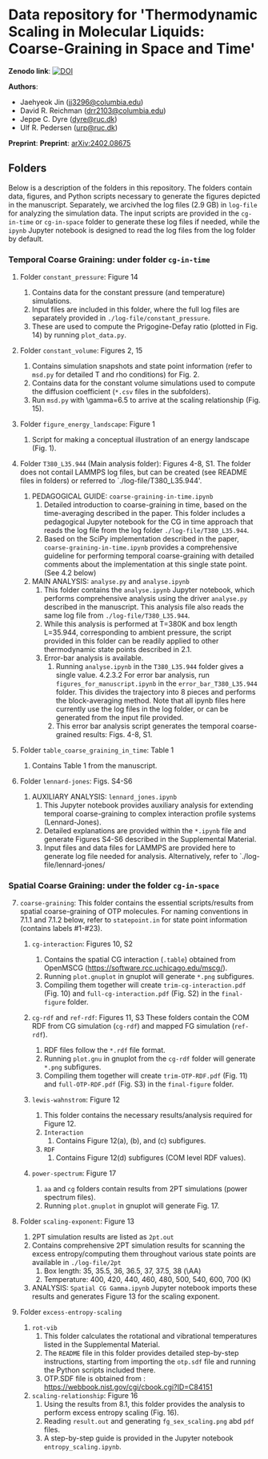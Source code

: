 # Data repository for 'Thermodynamic Scaling in Molecular Liquids: Coarse-Graining in Space and Time'
**Zenodo link**: [![DOI](https://zenodo.org/badge/DOI/10.5281/zenodo.11624467.svg)](https://doi.org/10.5281/zenodo.11624467)

**Authors**:
* Jaehyeok Jin (jj3296@columbia.edu)
* David R. Reichman (drr2103@columbia.edu)
* Jeppe C. Dyre (dyre@ruc.dk)
* Ulf R. Pedersen (urp@ruc.dk)

**Preprint**: **Preprint**: [arXiv:2402.08675](https://arxiv.org/abs/2402.08675) 

## Folders

Below is a description of the folders in this repository.
The folders contain data, figures, and Python scripts necessary to generate the figures depicted in the manuscript.
Separately, we arcivhed the log files (2.9 GB) in `log-file` for analyzing the simulation data. The input scripts are provided in the `cg-in-time` or `cg-in-space` folder to generate these log files if needed, while the `ipynb` Jupyter notebook is designed to read the log files from the log folder by default.

### Temporal Coarse Graining: under folder `cg-in-time`

1. Folder `constant_pressure`: Figure 14
    1. Contains data for the constant pressure (and temperature) simulations.
    2. Input files are included in this folder, where the full log files are separately provided in `./log-file/constant_pressure`.
    3. These are used to compute the Prigogine-Defay ratio (plotted in Fig. 14) by running `plot_data.py`.

2. Folder `constant_volume`: Figures 2, 15
    1. Contains simulation snapshots and state point information (refer to `msd.py` for detailed T and rho conditions) for Fig. 2.
    2. Contains data for the constant volume simulations used to compute the diffusion coefficient (`*.csv` files in the subfolders).
    3. Run `msd.py` with \gamma=6.5 to arrive at the scaling relationship (Fig. 15).

3. Folder `figure_energy_landscape`: Figure 1
    1. Script for making a conceptual illustration of an energy landscape (Fig. 1).

4. Folder `T380_L35.944` (Main analysis folder): Figures 4-8, S1. The folder does not contail LAMMPS log files, but can be created (see README files in folders) or referred to `./log-file/T380_L35.944'.
    1. PEDAGOGICAL GUIDE: `coarse-graining-in-time.ipynb`
        1. Detailed introduction to coarse-graining in time, based on the time-averaging described in the paper. This folder includes a pedagogical Jupyter notebook for the CG in time approach that reads the log file from the log folder `./log-file/T380_L35.944`.
        2. Based on the SciPy implementation described in the paper, `coarse-graining-in-time.ipynb` provides a comprehensive guideline for performing temporal coarse-graining with detailed comments about the implementation at this single state point. (See 4.2 below)
    2. MAIN ANALYSIS: `analyse.py` and `analyse.ipynb`
        1. This folder contains the `analyse.ipynb` Jupyter notebook, which performs comprehensive analysis using the driver `analyse.py` described in the manuscript. This analysis file also reads the same log file from `./log-file/T380_L35.944`.
        2. While this analysis is performed at T=380K and box length L=35.944, corresponding to ambient pressure, the script provided in this folder can be readily applied to other thermodynamic state points described in 2.1.
        3. Error-bar analysis is available.
            1. Running `analyse.ipynb` in the `T380_L35.944` folder gives a single value. 4.2.3.2 For error bar analysis, run `figures_for_manuscript.ipynb` in the `error_bar_T380_L35.944` folder. This divides the trajectory into 8 pieces and performs the block-averaging method. Note that all ipynb files here currently use the log files in the log folder, or can be generated from the input file provided.
            2. This error bar analysis script generates the temporal coarse-grained results: Figs. 4-8, S1.

5. Folder `table_coarse_graining_in_time`: Table 1
    1. Contains Table 1 from the manuscript.
6. Folder `lennard-jones`: Figs. S4-S6
    1. AUXILIARY ANALYSIS: `lennard_jones.ipynb`
        1. This Jupyter notebook provides auxiliary analysis for extending temporal coarse-graining to complex interaction profile systems (Lennard-Jones).
        2. Detailed explanations are provided within the `*.ipynb` file and generate Figures S4-S6 described in the Supplemental Material.
        3. Input files and data files for LAMMPS are provided here to generate log file needed for analysis. Alternatively, refer to `./log-file/lennard-jones/

### Spatial Coarse Graining: under the folder `cg-in-space`

7. `coarse-graining`: This folder contains the essential scripts/results from spatial coarse-graining of OTP molecules.
    For naming conventions in 7.1.1 and 7.1.2 below, refer to `statepoint.in` for state point information (contains labels #1-#23).
    1. `cg-interaction`: Figures 10, S2
        1. Contains the spatial CG interaction (`.table`) obtained from OpenMSCG (https://software.rcc.uchicago.edu/mscg/).
        2. Running `plot.gnuplot` in gnuplot will generate `*.png` subfigures.
        3. Compiling them together will create `trim-cg-interaction.pdf` (Fig. 10) and `full-cg-interaction.pdf` (Fig. S2) in the `final-figure` folder.

    2. `cg-rdf` and `ref-rdf`: Figures 11, S3
    These folders contain the COM RDF from CG simulation (`cg-rdf`) and mapped FG simulation (`ref-rdf`).
        1. RDF files follow the `*.rdf` file format.
        2. Running `plot.gnu` in gnuplot from the `cg-rdf` folder will generate `*.png` subfigures.
        3. Compiling them together will create `trim-OTP-RDF.pdf` (Fig. 11) and `full-OTP-RDF.pdf` (Fig. S3) in the `final-figure` folder.

    3. `lewis-wahnstrom`: Figure 12
        1. This folder contains the necessary results/analysis required for Figure 12.
        2. `Interaction`
            1. Contains Figure 12(a), (b), and (c) subfigures.
        3. `RDF`
            1. Contains Figure 12(d) subfigures (COM level RDF values).

    4. `power-spectrum`: Figure 17
        1. `aa` and `cg` folders contain results from 2PT simulations (power spectrum files).
        2. Running `plot.gnuplot` in gnuplot will generate Fig. 17.

8. Folder `scaling-exponent`: Figure 13
    1. 2PT simulation results are listed as `2pt.out`
    2. Contains comprehensive 2PT simulation results for scanning the excess entropy/computing them throughout various state points are available in `./log-file/2pt`
        1. Box length: 35, 35.5, 36, 36.5, 37, 37.5, 38 (\AA)
        2. Temperature: 400, 420, 440, 460, 480, 500, 540, 600, 700 (K)
    3. ANALYSIS: `Spatial CG Gamma.ipynb` Jupyter notebook imports these results and generates Figure 13 for the scaling exponent.

9. Folder `excess-entropy-scaling`
    1. `rot-vib`
        1. This folder calculates the rotational and vibrational temperatures listed in the Supplemental Material.
        2. The `README` file in this folder provides detailed step-by-step instructions, starting from importing the `otp.sdf` file and running the Python scripts included there.
        3. OTP.SDF file is obtained from : https://webbook.nist.gov/cgi/cbook.cgi?ID=C84151
    2. `scaling-relationship`: Figure 16
        1. Using the results from 8.1, this folder provides the analysis to perform excess entropy scaling (Fig. 16).
        2. Reading `result.out` and generating `fg_sex_scaling.png` abd `pdf` files.
        3. A step-by-step guide is provided in the Jupyter notebook `entropy_scaling.ipynb`.
